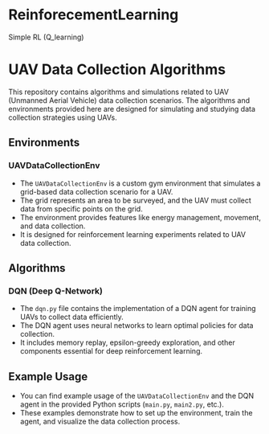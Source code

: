 # ReinforecementLearning
Simple RL (Q_learning) 
# UAV Data Collection Algorithms

This repository contains algorithms and simulations related to UAV (Unmanned Aerial Vehicle) data collection scenarios. The algorithms and environments provided here are designed for simulating and studying data collection strategies using UAVs.

## Environments

### UAVDataCollectionEnv
- The `UAVDataCollectionEnv` is a custom gym environment that simulates a grid-based data collection scenario for a UAV.
- The grid represents an area to be surveyed, and the UAV must collect data from specific points on the grid.
- The environment provides features like energy management, movement, and data collection.
- It is designed for reinforcement learning experiments related to UAV data collection.

## Algorithms

### DQN (Deep Q-Network)
- The `dqn.py` file contains the implementation of a DQN agent for training UAVs to collect data efficiently.
- The DQN agent uses neural networks to learn optimal policies for data collection.
- It includes memory replay, epsilon-greedy exploration, and other components essential for deep reinforcement learning.

## Example Usage

- You can find example usage of the `UAVDataCollectionEnv` and the DQN agent in the provided Python scripts (`main.py`, `main2.py`, etc.).
- These examples demonstrate how to set up the environment, train the agent, and visualize the data collection process.




